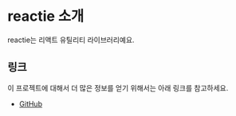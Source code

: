 # reactie 소개

reactie는 리액트 유틸리티 라이브러리예요.

## 링크

이 프로젝트에 대해서 더 많은 정보를 얻기 위해서는 아래 링크를 참고하세요.

- [GitHub](https://github.com/toss/reactie)

